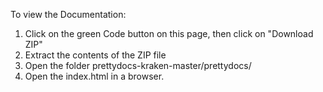 To view the Documentation:

1. Click on the green Code button on this page, then click on "Download ZIP"
2. Extract the contents of the ZIP file
3. Open the folder prettydocs-kraken-master/prettydocs/
4. Open the index.html in a browser. 

